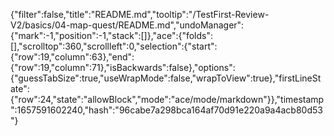 {"filter":false,"title":"README.md","tooltip":"/TestFirst-Review-V2/basics/04-map-quest/README.md","undoManager":{"mark":-1,"position":-1,"stack":[]},"ace":{"folds":[],"scrolltop":360,"scrollleft":0,"selection":{"start":{"row":19,"column":63},"end":{"row":19,"column":71},"isBackwards":false},"options":{"guessTabSize":true,"useWrapMode":false,"wrapToView":true},"firstLineState":{"row":24,"state":"allowBlock","mode":"ace/mode/markdown"}},"timestamp":1657591602240,"hash":"96cabe7a298bca164af70d91e220a9a4acb80d53"}